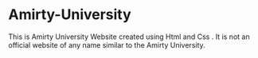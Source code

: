 # Amirty-University
This is Amirty University Website created using Html and Css . It is not an official website of any name similar to the Amirty University.

